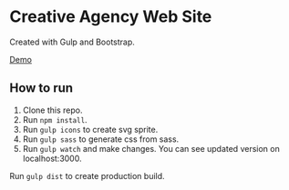 # Creative Agency Web Site

Created with Gulp and Bootstrap.

[Demo](http://creativeagency.epizy.com/ "Demo")

## How to run

1. Clone this repo.
2. Run `npm install`.
3. Run `gulp icons` to create svg sprite.
4. Run `gulp sass` to generate css from sass.
5. Run `gulp watch` and make changes. You can see updated version on localhost:3000.

Run `gulp dist` to create production build.

